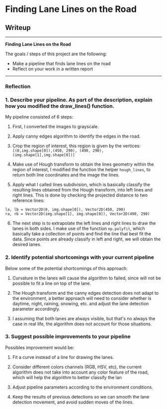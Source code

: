# **Finding Lane Lines on the Road** 

## Writeup

---

**Finding Lane Lines on the Road**

The goals / steps of this project are the following:
* Make a pipeline that finds lane lines on the road
* Reflect on your work in a written report


---

### Reflection

### 1. Describe your pipeline. As part of the description, explain how you modified the draw_lines() function.

My pipeline consisted of 6 steps: 

1. First, I converted the images to grayscale.
 
2. Apply canny edges algorithm to identify the edges in the road.

3. Crop the region of interest, this region is given by the vertices: ```[(0,img.shape[0]),(450, 290), (490, 290), (img.shape[1],img.shape[0])]```

4. Make use of Hough transform to obtain the lines geometry within the region of interest, I modified the function the helper ```hough_lines```, to return both line coordinates and the image the lines.

5. Apply what I called lines subdivision, which is basically classify the resulting lines obtained from the Hough transform, into left lines and right lines. This is done by checking the projected distance to two reference lines:
```    
la, lb = Vector2D(0, img.shape[0]), Vector2D(450, 290)
ra, rb = Vector2D(img.shape[1], img.shape[0]), Vector2D(490, 290)
```

6. The next step is to extrapolate the left lines and right lines to draw the lanes in both sides. I make use of the function ```np.polyfit```, which basically take a collection of points and find the line that best fit the data. Since points are already classify in left and right, we will obtain the desired lanes.

### 2. Identify potential shortcomings with your current pipeline


Below some of the potential shortcomings of this approach:

1. Curvature in the lanes will cause the algorithm to failed, since will not be possible to fit a line on top of the lane.

2. The Hough transform and the canny edges detection does not adapt to the environment, a better approach will need to consider whether is daytime, night, raining, snowing, etc. and adjust the lane detection parameter accordingly.

3. I assuming that both lanes are always visible, but that's no always the case in real life, the algorithm does not account for those situations.

### 3. Suggest possible improvements to your pipeline

Possibles improvement would be:

1. Fit a curve instead of a line for drawing the lanes.

2. Consider different colors channels (RGB, HSV, etc), the current algorithm does not take into account any color feature of the road, which will help the algorithm to better classify the lan

3. Adjust pipeline parameters according to the environment conditions.

4. Keep the results of previous detections so we can smooth the lane detection movement, and avoid sudden moves of the lines.